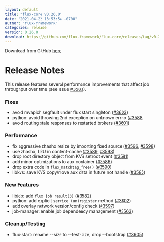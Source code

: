 ```yaml
---
layout: default
title: "flux-core v0.26.0"
date: "2021-04-22 13:53:54 -0700"
author: "flux-framework"
categories: release
version: 0.26.0
download: https://github.com/flux-framework/flux-core/releases/tag/v0.26.0
---
```


Download from GitHub [here](https://github.com/flux-framework/flux-core/releases/tag/v0.26.0)

# Release Notes

This release features several performance improvements that affect
job throughput over time (see issue [#3583](https://github.com/flux-framework/flux-core/issues/3583)).

### Fixes

 * avoid mvapich segfault under flux start singleton ([#3603](https://github.com/flux-framework/flux-core/issues/3603))
 * python: avoid throwing 2nd exception on unknown errno ([#3588](https://github.com/flux-framework/flux-core/issues/3588))
 * avoid routing stale responses to restarted brokers ([#3601](https://github.com/flux-framework/flux-core/issues/3601))

### Performance

 * fix aggressive zhashx resize by importing fixed source ([#3596](https://github.com/flux-framework/flux-core/issues/3596), [#3598](https://github.com/flux-framework/flux-core/issues/3598))
 * use zhashx, LRU in content-cache ([#3589](https://github.com/flux-framework/flux-core/issues/3589), [#3593](https://github.com/flux-framework/flux-core/issues/3593))
 * drop root directory object from KVS setroot event ([#3581](https://github.com/flux-framework/flux-core/issues/3581))
 * add minor optimizations to aux container ([#3586](https://github.com/flux-framework/flux-core/issues/3586))
 * drop extra code in `flux_matchtag_free()` ([#3590](https://github.com/flux-framework/flux-core/issues/3590))
 * libkvs: save KVS copy/move aux data in future not handle ([#3585](https://github.com/flux-framework/flux-core/issues/3585))

### New Features

 * libjob: add `flux_job_result(3)` ([#3582](https://github.com/flux-framework/flux-core/issues/3582))
 * python: add explicit `service_(un)register` method ([#3602](https://github.com/flux-framework/flux-core/issues/3602))
 * add overlay network version/config check ([#3597](https://github.com/flux-framework/flux-core/issues/3597))
 * job-manager: enable job dependency management ([#3563](https://github.com/flux-framework/flux-core/issues/3563))

### Cleanup/Testing

 * flux-start: rename --size to --test-size, drop --bootstrap ([#3605](https://github.com/flux-framework/flux-core/issues/3605))

